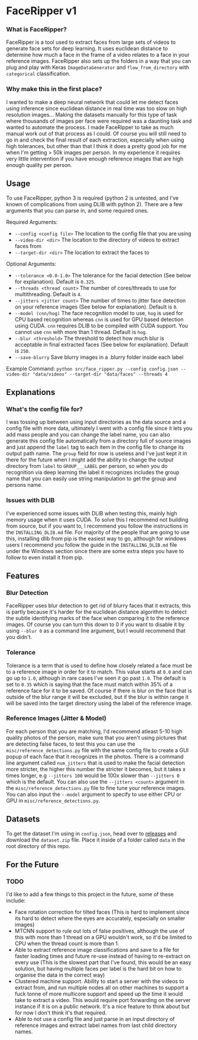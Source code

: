 # FaceRipper v1

### What is FaceRipper?
FaceRipper is a tool used to extract faces from large sets of videos to generate face sets for deep learning. It uses euclidean distance to determine how much a face in the frame of a video relates to a face in your reference images. FaceRipper also sets up the folders in a way that you can plug and play with Keras `ImageDataGenerator` and `flow_from_directory` with `categorical` classification.

### Why make this in the first place?
I wanted to make a deep neural network that could let me detect faces using inference since euclidean distance in real time was too slow on high resolution images... Making the datasets manually for this type of task where thousands of images per face were required was a daunting task and wanted to automate the process. I made FaceRipper to take as much manual work out of that process as I could. Of course you will still need to go in and check the final result of each extraction, especially when using high tolerances, but other than that I think it does a pretty good job for me when I'm getting > 50k images per person. In my experience it requires very little intervention if you have enough reference images that are high enough quality per person.


## Usage
To use FaceRipper, python 3 is required (python 2 is untested, and I've known of complications from using DLIB with python 2). There are a few arguments that you can parse in, and some required ones.

Required Arguments:
 * `--config <config file>` The location to the config file that you are using
 * `--video-dir <dir>` The location to the directory of videos to extract faces from
 * `--target-dir <dir>` The location to extract the faces to

Optional Arguments:
 * `--tolerance <0.0-1.0>` The tolerance for the facial detection (See below for explanation). Default is `0.325`.
 * `--threads <thread count>` The number of cores/threads to use for multithreading. Default is `4`.
 * `--jitters <jitter count>` The number of times to jitter face detection on your reference images (See below for explanation). Default is `0`.
 * `--model (cnn/hog)` The face recognition model to use, `hog` is used for CPU based recognition whereas `cnn` is used for GPU based detection using CUDA. `cnn` requires DLIB to be compiled with CUDA support. You cannot use `cnn` with more than 1 thread. Default is `hog`.
 * `--blur <threshold>` The threshold to detect how much blur is acceptable in final extracted faces (See below for explanation). Default is `250`.
 * `--save-blurry` Save blurry images in a .blurry folder inside each label

Example Command: `python src/face_ripper.py --config config.json --video-dir "data/videos" --target-dir "data/faces" --threads 4`

## Explanations
### What's the config file for?
I was tossing up between using input directories as the data source and a config file with more data, ultimately I went with a config file since it lets you add mass people and you can change the label name, you can also generate this config file automatically from a directory full of source images and just append the `label` tag to each item in the config file to change its output path name. The `group` field for now is useless and I've just kept it in there for the future when I might add the ability to change the output directory from `label` to `GROUP___LABEL` per person, so when you do recognition via deep learning the label it recognizes includes the group name that you can easily use string manipulation to get the group and persons name.

### Issues with DLIB
I've experienced some issues with DLIB when testing this, mainly high memory usage when it uses CUDA. To solve this I recommend not building from source, but if you want to, I recommend you follow the instructions in the `INSTALLING_DLIB.md` file. For majority of the people that are going to use this, installing dlib from pip is the easiest way to go, although for windows users I recommend you follow the guide in the `INSTALLING_DLIB.md` file under the Windows section since there are some extra steps you have to follow to even install it from pip.

## Features
### Blur Detection
FaceRipper uses blur detection to get rid of blurry faces that it extracts, this is partly because it's harder for the euclidean distance algorithm to detect the subtle identifying marks of the face when comparing it to the reference images. Of course you can turn this down to 0 if you want to disable it by using `--blur 0` as a command line argument, but I would recommend that you didn't.

### Tolerance
Tolerance is a term that is used to define how closely related a face must be to a reference image in order for it to match. This value starts at `0.0` and can go up to `1.0`, although in rare cases I've seen it go past `1.0`. The default is set to `0.35` which is saying that the face must match within 35% of a reference face for it to be saved. Of course if there is blur on the face that is outside of the blur range it will be excluded, but if the blur is within range it will be saved into the target directory using the label of the reference image.

### Reference Images (Jitter & Model)
For each person that you are matching, I'd recommend atleast 5-10 high quality photos of the person, make sure that you aren't using pictures that are detecting false faces, to test this you can use the `misc/reference_detections.py` file with the same config file to create a GUI popup of each face that it recognizes in the photos. There is a command line argument called `num_jitters` that is used to make the facial detection more stricter, the higher this number the stricter it becomes, but it takes x times longer, e.g `--jitters 100` would be 100x slower than `--jitters 0` which is the default. You can also use the `--jitters <count>` argument in the `misc/reference_detections.py` file to fine tune your reference images. You can also input the `--model` argument to specify to use either CPU or GPU in `misc/reference_detections.py`.

## Datasets
To get the dataset I'm using in `config.json`, head over to [releases](https://github.com/niruhsa/FaceRipper/releases/tag/v0.1) and download the `dataset.zip` file. Place it inside of a folder called `data` in the root directory of this repo.

## For the Future
### TODO
I'd like to add a few things to this project in the future, some of these include:
 * Face rotation correction for tilted faces (This is hard to implement since its hard to detect where the eyes are accurately, especially on smaller images)
 * MTCNN support to rule out lots of false positives, although the use of this with more than 1 thread on a GPU wouldn't work, so it'd be limited to CPU when the thread count is more than 1.
 * Able to extract reference image classifications and save to a file for faster loading times and future re-use instead of having to re-extract on every use (This is the slowest part that I've found, this would be an easy solution, but having multiple faces per label is the hard bit on how to organise the data in the correct way)
 * Clustered machine support. Ability to start a server with the videos to extract from, and run multiple nodes all on other machines to support a fuck tonne of more multicore support and speed up the time it would take to extract a video. This would require port forwarding on the server instance if it is on a public network. It's a nice feature to think about but for now I don't think it's that required.
 * Able to not use a config file and just parse in an input directory of reference images and extract label names from last child directory names.